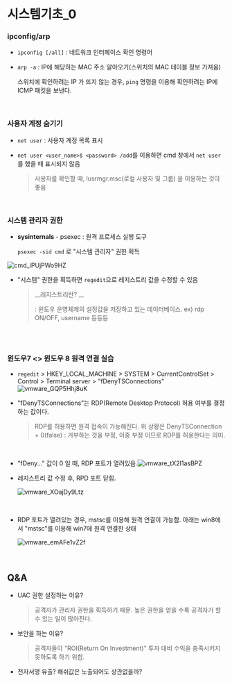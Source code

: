 # 시스템기초_0



### ipconfig/arp

- `ipconfig [/all]`  : 네트워크 인터페이스 확인 명령어

- `arp -a` : IP에 해당하는 MAC 주소 알아오기(스위치의 MAC 테이블 정보 가져옴)

  스위치에 확인하려는 IP 가 뜨지 않는 경우, `ping` 명령을 이용해 확인하려는 IP에 ICMP 패킷을 보낸다.

<br>

### 사용자 계정 숨기기

- `net user` : 사용자 계정 목록 표시

- `net user <user_name>$ <password> /add`를 이용하면 cmd 창에서 `net user`를 했을 때 표시되지 않음

  > 사용자를 확인할 때, lusrmgr.msc(로컬 사용자 및 그룹) 을 이용하는 것이 좋음

<br>

### 시스템 관리자 권한

- __sysinternals__ - psexec : 원격 프로세스 실행 도구

  `psexec -sid cmd` 로 "시스템 관리자" 권한 획득

![cmd_iPUjPWo9HZ](https://user-images.githubusercontent.com/79683414/156763708-6b01a1b5-87ae-4ed7-98c8-e7e5457e9504.png)

- "시스템" 권한을 획득하면 `regedit`으로 레지스트리 값을 수정할 수 있음

  > __레지스트리란? __
  >
  >  : 윈도우 운영체제의 설정값을 저장하고 있는 데이터베이스. ex) rdp ON/OFF, username 등등등

<br>

<br>

### 윈도우7 <> 윈도우 8 원격 연결 실습

- `regedit` > HKEY_LOCAL_MACHINE > SYSTEM > CurrentControlSet > Control > Terminal server > "fDenyTSConnections"![vmware_GQP5Hhj8uK](https://user-images.githubusercontent.com/79683414/156769093-e602a0a9-257d-4543-9864-1d2584666cfd.png)

- "fDenyTSConnections"는 RDP(Remote Desktop Protocol) 허용 여부를 결정하는 값이다.

  > RDP를 허용하면 원격 접속이 가능해진다. 위 상황은 DenyTSConnection + 0(false) : 거부하는 것을 부정, 이중 부정 이므로 RDP를 허용한다는 의미.

<br>

- "fDeny..." 값이 0 일 때, RDP 포트가 열려있음.![vmware_tX2I1asBPZ](https://user-images.githubusercontent.com/79683414/156772190-6c20e26c-26ea-4abf-98f8-7070f0574644.png)

- 레지스트리 값 수정 후, RPD 포트 닫힘.

  ![vmware_XOajDy9Ltz](https://user-images.githubusercontent.com/79683414/156772570-fa7b0867-157f-42df-b18c-d66d1ad3d2a2.png)

<br>

- RDP 포트가 열려있는 경우, mstsc를 이용해 원격 연결이 가능함. 아래는 win8에서 "mstsc"를 이용해 win7에 원격 연결한 상태

  ![vmware_emAFe1vZ2f](https://user-images.githubusercontent.com/79683414/156775310-aa053210-9eed-425a-bc5f-1d2438082e2c.png)


<br>

## Q&A

- UAC 권한 설정하는 이유?

  > 공격자가 관리자 권한을 획득하기 때문. 높은 권한을 얻을 수록 공격자가 할 수 있는 일이 많아진다.

- 보안을 하는 이유?

  > 공격자들이 "ROI(Return On Investment)" 투자 대비 수익을 충족시키지 못하도록 하기 위함.

- 전자서명 유출? 해쉬값은 노출되어도 상관없을까?
